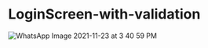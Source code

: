 # LoginScreen-with-validation
![WhatsApp Image 2021-11-23 at 3 40 59 PM](https://user-images.githubusercontent.com/76172878/143006056-43cfcea5-9a6d-4665-82bd-8d5999da1e86.jpeg)
